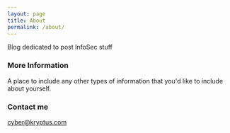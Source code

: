 ```yaml
---
layout: page
title: About
permalink: /about/
---
```


Blog dedicated to post InfoSec stuff

### More Information

A place to include any other types of information that you'd like to include about yourself. 

### Contact me

[cyber@kryptus.com](mailto:cyber@kryptus.com)
